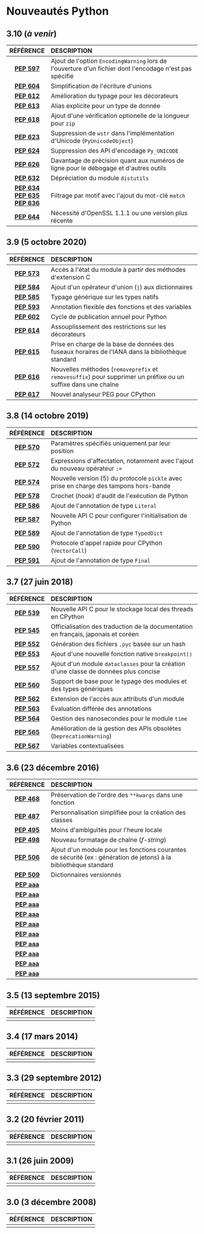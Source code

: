 # Nouveautés Python

## 3.10 (_à venir_)

|RÉFÉRENCE|DESCRIPTION|
|:--:|:--|
|[**PEP 597**](https://www.python.org/dev/peps/pep-0597/)|Ajout de l'option `EncodingWarning` lors de l'ouverture d'un fichier dont l'encodage n'est pas spécifié|
|[**PEP 604**](https://www.python.org/dev/peps/pep-0604/)|Simplification de l'écriture d'unions|
|[**PEP 612**](https://www.python.org/dev/peps/pep-0612/)|Amélioration du typage pour les décorateurs|
|[**PEP 613**](https://www.python.org/dev/peps/pep-0613/)|Alias explicite pour un type de donnée|
|[**PEP 618**](https://www.python.org/dev/peps/pep-0618/)|Ajout d'une vérification optionelle de la longueur pour `zip`|
|[**PEP 623**](https://www.python.org/dev/peps/pep-0623/)|Suppression de `wstr` dans l'implémentation d'Unicode (`PyUnicodeObject`)|
|[**PEP 624**](https://www.python.org/dev/peps/pep-0624/)|Suppression des API d'encodage `Py_UNICODE`|
|[**PEP 626**](https://www.python.org/dev/peps/pep-0626/)|Davantage de précision quant aux numéros de ligne pour le débogage et d'autres outils|
|[**PEP 632**](https://www.python.org/dev/peps/pep-0632/)|Dépréciation du module `distutils`|
|[**PEP 634**](https://www.python.org/dev/peps/pep-0634/)<br>[**PEP 635**](https://www.python.org/dev/peps/pep-0635/)<br>[**PEP 636**](https://www.python.org/dev/peps/pep-0636/)|Filtrage par motif avec l'ajout du mot-clé `match`|
|[**PEP 644**](https://www.python.org/dev/peps/pep-0644/)|Nécessité d'OpenSSL 1.1.1 ou une version plus récente|

## 3.9 (5 octobre 2020)

|RÉFÉRENCE|DESCRIPTION|
|:--:|:--|
|[**PEP 573**](https://www.python.org/dev/peps/pep-0573/)|Accès à l'état du module à partir des méthodes d'extension C|
|[**PEP 584**](https://www.python.org/dev/peps/pep-0584/)|Ajout d'un opérateur d'union (`\|`) aux dictionnaires|
|[**PEP 585**](https://www.python.org/dev/peps/pep-0585/)|Typage générique sur les types natifs|
|[**PEP 593**](https://www.python.org/dev/peps/pep-0593/)|Annotation flexible des fonctions et des variables|
|[**PEP 602**](https://www.python.org/dev/peps/pep-0602/)|Cycle de publication annuel pour Python|
|[**PEP 614**](https://www.python.org/dev/peps/pep-0614/)|Assouplissement des restrictions sur les décorateurs|
|[**PEP 615**](https://www.python.org/dev/peps/pep-0615/)|Prise en charge de la base de données des fuseaux horaires de l'IANA dans la bibliothèque standard|
|[**PEP 616**](https://www.python.org/dev/peps/pep-0616/)|Nouvelles méthodes (`removeprefix` et `removesuffix`) pour supprimer un préfixe ou un suffixe dans une chaîne|
|[**PEP 617**](https://www.python.org/dev/peps/pep-0617/)|Nouvel analyseur PEG pour CPython|

## 3.8 (14 octobre 2019)

|RÉFÉRENCE|DESCRIPTION|
|:--:|:--|
|[**PEP 570**](https://www.python.org/dev/peps/pep-0570/)|Paramètres spécifiés uniquement par leur position|
|[**PEP 572**](https://www.python.org/dev/peps/pep-0572/)|Expressions d'affectation, notamment avec l'ajout du nouveau opérateur `:=`|
|[**PEP 574**](https://www.python.org/dev/peps/pep-0574/)|Nouvelle version (5) du protocole `pickle` avec prise en charge des tampons hors-bande|
|[**PEP 578**](https://www.python.org/dev/peps/pep-0578/)|Crochet (_hook_) d'audit de l'exécution de Python|
|[**PEP 586**](https://www.python.org/dev/peps/pep-0586/)|Ajout de l'annotation de type `Literal`|
|[**PEP 587**](https://www.python.org/dev/peps/pep-0587/)|Nouvelle API C pour configurer l'initialisation de Python|
|[**PEP 589**](https://www.python.org/dev/peps/pep-0589/)|Ajout de l'annotation de type `TypedDict`|
|[**PEP 590**](https://www.python.org/dev/peps/pep-0590/)|Protocole d'appel rapide pour CPython (`VectorCall`)|
|[**PEP 591**](https://www.python.org/dev/peps/pep-0591/)|Ajout de l'annotation de type `Final`|

## 3.7 (27 juin 2018)

|RÉFÉRENCE|DESCRIPTION|
|:--:|:--|
|[**PEP 539**](https://www.python.org/dev/peps/pep-0539/)|Nouvelle API C pour le stockage local des threads en CPython|
|[**PEP 545**](http://www.python.org/dev/peps/pep-0545)|Officialisation des traduction de la documentation en français, japonais et coréen|
|[**PEP 552**](https://www.python.org/dev/peps/pep-0552/)|Génération des fichiers `.pyc` basée sur un hash|
|[**PEP 553**](http://www.python.org/dev/peps/pep-0553)|Ajout d'une nouvelle fonction native `breakpoint()`|
|[**PEP 557**](http://www.python.org/dev/peps/pep-0557)|Ajout d'un module `dataclasses` pour la création d'une classe de données plus concise|
|[**PEP 560**](http://www.python.org/dev/peps/pep-0560)|Support de base pour le typage des modules et des types génériques|
|[**PEP 562**](http://www.python.org/dev/peps/pep-0562)|Extension de l'accès aux attributs d'un module|
|[**PEP 563**](http://www.python.org/dev/peps/pep-0563)|Évaluation différée des annotations|
|[**PEP 564**](http://www.python.org/dev/peps/pep-0564)|Gestion des nanosecondes pour le module `time`|
|[**PEP 565**](http://www.python.org/dev/peps/pep-0565)|Amélioration de la gestion des APIs obsolètes (`DeprecationWarning`)|
|[**PEP 567**](http://www.python.org/dev/peps/pep-0567)|Variables contextualisées|

## 3.6 (23 décembre 2016)

|RÉFÉRENCE|DESCRIPTION|
|:--:|:--|
|[**PEP 468**](https://www.python.org/dev/peps/pep-0468/)|Préservation de l'ordre des `**kwargs` dans une fonction|
|[**PEP 487**](https://www.python.org/dev/peps/pep-0487/)|Personnalisation simplifiée pour la création des classes|
|[**PEP 495**](https://www.python.org/dev/peps/pep-0495/)|Moins d'ambiguïtés pour l'heure locale|
|[**PEP 498**](https://www.python.org/dev/peps/pep-0498/)|Nouveau formatage de chaîne (_f-string_)|
|[**PEP 506**](https://www.python.org/dev/peps/pep-0506/)|Ajout d'un module pour les fonctions courantes de sécurité (ex : génération de jetons) à la bibliothèque standard|
|[**PEP 509**](https://www.python.org/dev/peps/pep-0509/)|Dictionnaires versionnés|
|[**PEP aaa**]()||
|[**PEP aaa**]()||
|[**PEP aaa**]()||
|[**PEP aaa**]()||
|[**PEP aaa**]()||
|[**PEP aaa**]()||
|[**PEP aaa**]()||
|[**PEP aaa**]()||
|[**PEP aaa**]()||
|[**PEP aaa**]()||

## 3.5 (13 septembre 2015)

|RÉFÉRENCE|DESCRIPTION|
|:--:|:--|
|||

## 3.4 (17 mars 2014)

|RÉFÉRENCE|DESCRIPTION|
|:--:|:--|
|||

## 3.3 (29 septembre 2012)

|RÉFÉRENCE|DESCRIPTION|
|:--:|:--|
|||

## 3.2 (20 février 2011)

|RÉFÉRENCE|DESCRIPTION|
|:--:|:--|
|||

## 3.1 (26 juin 2009)

|RÉFÉRENCE|DESCRIPTION|
|:--:|:--|
|||

## 3.0 (3 décembre 2008)

|RÉFÉRENCE|DESCRIPTION|
|:--:|:--|
|||
